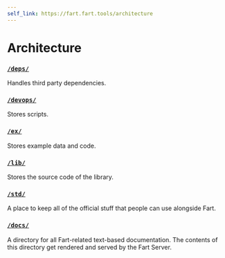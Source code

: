 ```yaml
---
self_link: https://fart.fart.tools/architecture
---
```


# Architecture

### [`/deps/`](https://etok.codes/fart/tree/main/deps)

Handles third party dependencies.

### [`/devops/`](https://etok.codes/fart/tree/main/devops)

Stores scripts.

### [`/ex/`](https://etok.codes/fart/tree/main/ex)

Stores example data and code.

### [`/lib/`](https://etok.codes/fart/tree/main/lib)

Stores the source code of the library.

### [`/std/`](https://etok.codes/fart/tree/main/std)

A place to keep all of the official stuff that people can use alongside Fart.

### [`/docs/`](https://etok.codes/fart/tree/main/docs)

A directory for all Fart-related text-based documentation.
The contents of this directory get rendered and served by the Fart Server.
